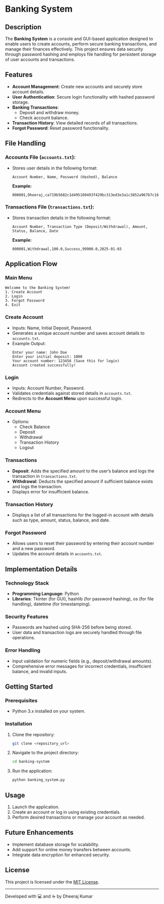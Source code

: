 # Banking System

## Description
The **Banking System** is a console and GUI-based application designed to enable users to create accounts, perform secure banking transactions, and manage their finances effectively. This project ensures data security through password hashing and employs file handling for persistent storage of user accounts and transactions.

## Features
- **Account Management**: Create new accounts and securely store account details.
- **User Authentication**: Secure login functionality with hashed password storage.
- **Banking Transactions**:
  - Deposit and withdraw money.
  - Check account balance.
- **Transaction History**: View detailed records of all transactions.
- **Forgot Password**: Reset password functionality.

## File Handling
### Accounts File (`accounts.txt`):
- Stores user details in the following format:

  ```
  Account Number, Name, Password (Hashed), Balance
  ```
  **Example:**
  ```
  000001,Dheeraj,ca719b5682c1d495109493f429bc313ed3e3a1c3852a967b7c164f45291ae7b6,151200.0
  ```

### Transactions File (`transactions.txt`):
- Stores transaction details in the following format:

  ```
  Account Number, Transaction Type (Deposit/Withdrawal), Amount, Status, Balance, Date
  ```
  **Example:**
  ```
  000001,Withdrawal,100.0,Success,99900.0,2025-01-03
  ```

## Application Flow
### Main Menu
```plaintext
Welcome to the Banking System!
1. Create Account
2. Login
3. Forgot Password
4. Exit
```

### Create Account
- Inputs: Name, Initial Deposit, Password.
- Generates a unique account number and saves account details to `accounts.txt`.
- Example Output:
  ```plaintext
  Enter your name: John Doe
  Enter your initial deposit: 1000
  Your account number: 123456 (Save this for login)
  Account created successfully!
  ```

### Login
- Inputs: Account Number, Password.
- Validates credentials against stored details in `accounts.txt`.
- Redirects to the **Account Menu** upon successful login.

### Account Menu
- Options:
  - Check Balance
  - Deposit
  - Withdrawal
  - Transaction History
  - Logout

### Transactions
- **Deposit**: Adds the specified amount to the user’s balance and logs the transaction in `transactions.txt`.
- **Withdrawal**: Deducts the specified amount if sufficient balance exists and logs the transaction.
- Displays error for insufficient balance.

### Transaction History
- Displays a list of all transactions for the logged-in account with details such as type, amount, status, balance, and date.

### Forgot Password
- Allows users to reset their password by entering their account number and a new password.
- Updates the account details in `accounts.txt`.

## Implementation Details
### Technology Stack
- **Programming Language**: Python
- **Libraries**: Tkinter (for GUI), hashlib (for password hashing), os (for file handling), datetime (for timestamping).

### Security Features
- Passwords are hashed using SHA-256 before being stored.
- User data and transaction logs are securely handled through file operations.

### Error Handling
- Input validation for numeric fields (e.g., deposit/withdrawal amounts).
- Comprehensive error messages for incorrect credentials, insufficient balance, and invalid inputs.

## Getting Started
### Prerequisites
- Python 3.x installed on your system.

### Installation
1. Clone the repository:
   ```bash
   git clone <repository_url>
   ```
2. Navigate to the project directory:
   ```bash
   cd banking-system
   ```
3. Run the application:
   ```bash
   python banking_system.py
   ```

## Usage
1. Launch the application.
2. Create an account or log in using existing credentials.
3. Perform desired transactions or manage your account as needed.

## Future Enhancements
- Implement database storage for scalability.
- Add support for online money transfers between accounts.
- Integrate data encryption for enhanced security.

## License
This project is licensed under the [MIT License](LICENSE).

---
Developed with 💻 and ☕ by Dheeraj Kumar
